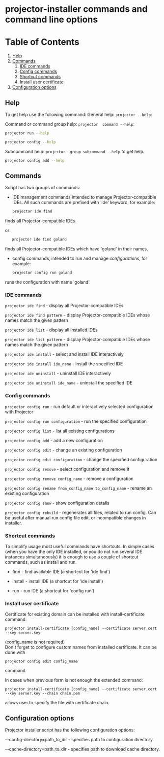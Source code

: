 # projector-installer commands and command line options


# Table of Contents
1. [Help](#Help)
2. [Commands](#Commands)
    1. [IDE commands](#IDE-commands)
    2. [Config commands](#Config-commands)
    3. [Shortcut commands](#Shortcut-commands)
    4. [Install user certificate](#Install-user-certificate)
4. [Configuration options](#Configuration-options)


## Help 

To get help use the following command:
General help: ```projector --help```:
 
Command or command group help: ```projector  command --help```:
```bash
projector run --help

projector config --help
```

Subcommand help: ```projector  group subcommand --help``` to get help.

```bash
projector config add --help
```

## Commands 

Script has two groups of commands:

- IDE management commands intended to manage Projector-compatible IDEs.
  All such commands are prefixed with 'ide' keyword, for example:
    
    ```bash
    projector ide find 
    ``` 
   
finds all Projector-compatible IDEs. 
 
or:

```bash
   projector ide find goland
``` 
 
finds all Projector-compatible IDEs which have 'goland' in their names.

- config commands, intended to run and manage _configurations_, for example:
    ```bash 
    projector config run goland
   ``` 
    
runs the configuration with name 'goland'


### IDE commands
`projector ide find` - display all Projector-compatible IDEs

`projector ide find pattern` - display Projector-compatible IDEs whose names match the given pattern

`projector ide list` - display all installed IDEs

`projector ide list pattern` - display Projector-compatible IDEs whose names match the given pattern

`projector ide install` - select and install IDE interactively
 
`projector ide install ide_name` - install the specified IDE

`projector ide uninstall` - uninstall IDE interactively 

`projector ide uninstall ide_name` - uninstall the specified IDE 

### Config commands 
`projector config run` - run default or interactively selected configuration with Projector
 
`projector config run configuration` - run the specified configuration

`projector config list` - list all existing configurations
 
`projector config add` - add a new configuration

`projector config edit` - change an existing configuration

`projector config edit configuration` - change the specified configuration

`projector config remove` - select configuration and remove it 

`projector config remove config_name` - remove a configuration

`projector config rename from_config_name to_config_name` - rename an existing configuration

`projector config show` - show configuration details

`projector config rebuild` - regenerates all files, related to run config. 
Can be useful after manual run config file edit, or incompatible changes in installer. 

### Shortcut commands

To simplify usage most useful commands have shortcuts. In simple cases 
(when you have the only IDE installed, or you do not run several IDE instances simultaneously) 
it is enough to use a couple of shortcut commands, such as install and run.

- find  - find available IDE (a shortcut for 'ide find')
 
- install - install IDE (a shortcut for 'ide install')

- run - run IDE (a shortcut for 'config run')

### Install user certificate

Certificate for existing domain can be installed with install-certificate command: 

```
projector install-certificate [config_name] --certificate server.cert --key server.key 
```
(config_name is not required)   
Don't forget to configure custom names from installed certificate.
It can be done with 
```
projector config edit config_name 
```
command.

In cases when previous form is not enough the extended command: 
``` 
projector install-certificate [config_name] --certificate server.cert --key server.key --chain chain.pem 
```
allows user to specify the file with certificate chain. 

## Configuration options
Projector installer script has the following configuration options:

--config-directory=path_to_dir - specifies path to configuration directory.

--cache-directory=path_to_dir - specifies path to download cache directory.
